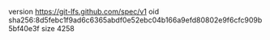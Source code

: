 version https://git-lfs.github.com/spec/v1
oid sha256:8d5febc1f9ad6c6365abdf0e52ebc04b166a9efd80802e9f6cfc909b5bf40e3f
size 4258
